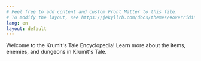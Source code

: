 ```yaml
---
# Feel free to add content and custom Front Matter to this file.
# To modify the layout, see https://jekyllrb.com/docs/themes/#overriding-theme-defaults
lang: en
layout: default
---
```

Welcome to the Krumit's Tale Encyclopedia! Learn more about the items, enemies, and dungeons in Krumit's Tale.
